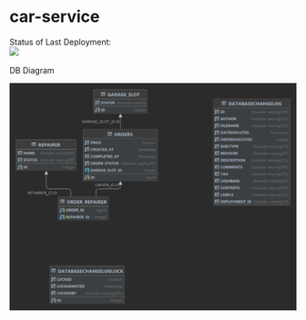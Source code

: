 # car-service

Status of Last Deployment:<br>
<img src="https://github.com/alex-hazniuk/car-service/workflows/Java-CI-with-Maven/badge.svg?branch=master"><br>

DB Diagram

![DB Diagram.png](DB%20Diagram.png)